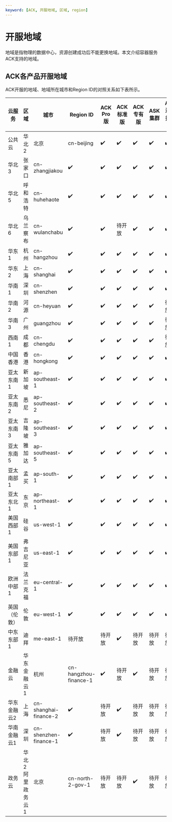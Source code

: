 ```yaml
---
keyword: [ACK, 开服地域, 区域, region]
---
```


# 开服地域

地域是指物理的数据中心，资源创建成功后不能更换地域。本文介绍容器服务ACK支持的地域。

## ACK各产品开服地域

ACK开服的地域、地域所在城市和Region ID的对照关系如下表所示。

|云服务|区域|城市|Region ID|ACK Pro版|ACK标准版|ACK专有版|ASK集群|ACK边缘托管版|注册集群|
|---|--|--|---------|--------|------|------|-----|--------|----|
|公共云|华北2|北京|cn-beijing|✔️|✔️|✔️|✔️|✔️|✔️|
|华北3|张家口|cn-zhangjiakou|✔️|✔️|✔️|✔️|✔️|✔️|
|华北5|呼和浩特|cn-huhehaote|✔️|✔️|✔️|✔️|✔️|✔️|
|华北6|乌兰察布|cn-wulanchabu|✔️|✔️|待开放|✔️|✔️|✔️|
|华东1|杭州|cn-hangzhou|✔️|✔️|✔️|✔️|✔️|✔️|
|华东2|上海|cn-shanghai|✔️|✔️|✔️|✔️|✔️|✔️|
|华南1|深圳|cn-shenzhen|✔️|✔️|✔️|✔️|✔️|✔️|
|华南2|河源|cn-heyuan|✔️|✔️|✔️|✔️|✔️|待开放|
|华南3|广州|guangzhou|✔️|✔️|✔️|✔️|✔️|待开放|
|西南1|成都|cn-chengdu|✔️|✔️|✔️|✔️|✔️|待开放|
|中国香港|香港|cn-hongkong|✔️|✔️|✔️|✔️|✔️|✔️|
|亚太东南1|新加坡|ap-southeast-1|✔️|✔️|✔️|✔️|✔️|✔️|
|亚太东南2|悉尼|ap-southeast-2|✔️|✔️|✔️|✔️|✔️|✔️|
|亚太东南3|吉隆坡|ap-southeast-3|✔️|✔️|✔️|✔️|✔️|✔️|
|亚太东南5|雅加达|ap-southeast-5|✔️|✔️|✔️|✔️|✔️|✔️|
|亚太南部1|孟买|ap-south-1|✔️|✔️|✔️|✔️|✔️|✔️|
|亚太东北1|东京|ap-northeast-1|✔️|✔️|✔️|✔️|✔️|✔️|
|美国西部1|硅谷|us-west-1|✔️|✔️|✔️|✔️|✔️|✔️|
|美国东部1|弗吉尼亚|us-east-1|✔️|✔️|✔️|✔️|✔️|✔️|
|欧洲中部1|法兰克福|eu-central-1|✔️|✔️|✔️|✔️|✔️|✔️|
|英国（伦敦）|伦敦|eu-west-1|✔️|✔️|✔️|✔️|✔️|✔️|
|中东东部1|迪拜|me-east-1|待开放|待开放|✔️|待开放|待开放|待开放|
|金融云|华东金融云1|杭州|cn-hangzhou-finance-1|✔️|待开放|✔️|待开放|待开放|待开放|
|华东金融云2|上海|cn-shanghai-finance-2|✔️|待开放|✔️|待开放|待开放|待开放|
|华南金融云1|深圳|cn-shenzhen-finance-1|✔️|待开放|✔️|待开放|待开放|待开放|
|政务云|华北2阿里政务云1|北京|cn-north-2-gov-1|待开放|待开放|✔️|待开放|待开放|待开放|

